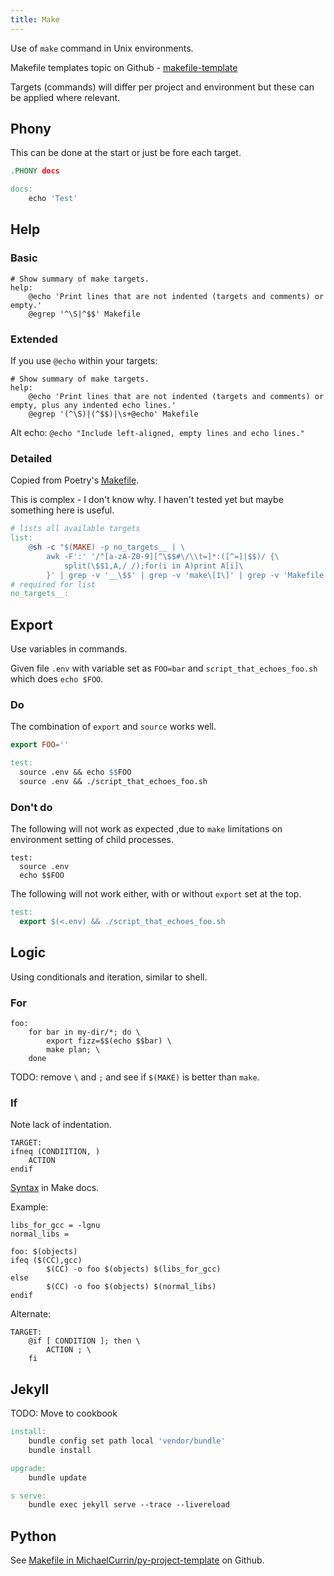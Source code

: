 ```yaml
---
title: Make
---
```


Use of `make` command in Unix environments.

Makefile templates topic on Github - [makefile-template](https://github.com/topics/makefile-template)

Targets (commands) will differ per project and environment but these can be applied where relevant.

## Phony

This can be done at the start or just be fore each target.

```makefile
.PHONY docs

docs:
	echo 'Test'
```

## Help

### Basic

```make
# Show summary of make targets.
help:
	@echo 'Print lines that are not indented (targets and comments) or empty.'
	@egrep '^\S|^$$' Makefile
```

### Extended

If you use `@echo` within your targets:

```make
# Show summary of make targets.
help:
	@echo 'Print lines that are not indented (targets and comments) or empty, plus any indented echo lines.'
	@egrep '(^\S)|(^$$)|\s+@echo' Makefile
```

Alt echo: `@echo "Include left-aligned, empty lines and echo lines."`

### Detailed

Copied from Poetry's [Makefile](https://github.com/python-poetry/poetry/blob/master/Makefile). 

This is complex - I don't know why. I haven't tested yet but maybe something here is useful.

```makefile
# lists all available targets
list:
	@sh -c "$(MAKE) -p no_targets__ | \
		awk -F':' '/^[a-zA-Z0-9][^\$$#\/\\t=]*:([^=]|$$)/ {\
			split(\$$1,A,/ /);for(i in A)print A[i]\
		}' | grep -v '__\$$' | grep -v 'make\[1\]' | grep -v 'Makefile' | sort"
# required for list
no_targets__:

```


## Export

Use variables in commands.

Given file `.env` with variable set as `FOO=bar` and `script_that_echoes_foo.sh` which does `echo $FOO`.

### Do

The combination of `export` and `source` works well.

```makefile
export FOO=''

test:
  source .env && echo $$FOO
  source .env && ./script_that_echoes_foo.sh
```


### Don't do

The following will not work as expected ,due to `make` limitations on environment setting of child processes.

```make
test:
  source .env
  echo $$FOO
```

The following will not work either, with or without `export` set at the top.

```makefile
test:
  export $(<.env) && ./script_that_echoes_foo.sh
```


## Logic

Using conditionals and iteration, similar to shell.

### For

```make
foo:
	for bar in my-dir/*; do \
		export fizz=$$(echo $$bar) \
		make plan; \
	done
```

TODO: remove `\` and `;` and see if `$(MAKE)` is better than `make`.

### If

Note lack of indentation.

```make
TARGET:
ifneq (CONDIITION, )
	ACTION
endif
```

[Syntax](https://www.gnu.org/software/make/manual/html_node/Conditional-Syntax.html) in Make docs.

Example:

```make
libs_for_gcc = -lgnu
normal_libs =

foo: $(objects)
ifeq ($(CC),gcc)
        $(CC) -o foo $(objects) $(libs_for_gcc)
else
        $(CC) -o foo $(objects) $(normal_libs)
endif
```

Alternate:


```make
TARGET:
	@if [ CONDITION ]; then \
		ACTION ; \
	fi
```



## Jekyll

TODO: Move to cookbook

```makefile
install:
	bundle config set path local 'vendor/bundle'
	bundle install

upgrade:
	bundle update

s serve:
	bundle exec jekyll serve --trace --livereload
```


## Python

See [Makefile in MichaelCurrin/py-project-template](https://github.com/MichaelCurrin/py-project-template/blob/master/Makefile) on Github.
